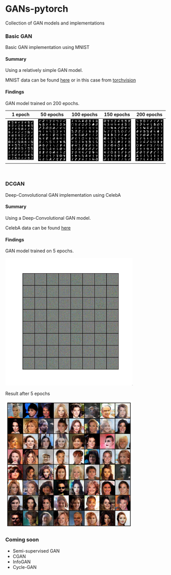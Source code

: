 # GANs-pytorch
 Collection of GAN models and implementations

### Basic GAN
Basic GAN implementation using MNIST 
#### Summary
 Using a relatively simple GAN model. </br>
 
 MNIST data can be found [here](http://yann.lecun.com/exdb/mnist/) or in this case from [torchvision](https://pytorch.org/docs/stable/torchvision/index.html)
 #### Findings
 GAN model trained on 200 epochs. <br>
 
| 1 epoch     | 50 epochs | 100 epochs  |  150 epochs     |   200 epochs   |
| ------------|:---------:|:-----:|:-----:|:-----:|
| <img src ="GAN/gan_images/1.png" width = 200>   | <img src ="GAN/gan_images/50.png" width = 200> | <img src ="GAN/gan_images/100.png" width = 200> | <img src ="GAN/gan_images/150.png" width = 200> | <img src ="GAN/gan_images/200.png" width = 200> |
<br>

### DCGAN
Deep-Convolutional GAN implementation using CelebA 
#### Summary
 Using a Deep-Convolutional GAN model. </br>
 
 CelebA data can be found [here](http://mmlab.ie.cuhk.edu.hk/projects/CelebA.html)
 #### Findings
 GAN model trained on 5 epochs. <br>
 
 <img src ="DCGAN/gan_images/gan_5e.gif" width = 400>
 
 Result after 5 epochs
 
 <img src ="DCGAN/gan_images/gan_gen_5e.png" width = 400>
 
 
 ### Coming soon
 
 - Semi-supervised GAN
 - CGAN
 - InfoGAN
 - Cycle-GAN
